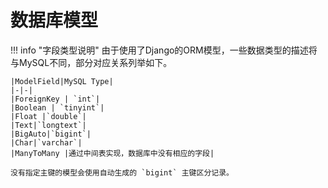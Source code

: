 # 数据库模型

!!! info "字段类型说明"
    由于使用了Django的ORM模型，一些数据类型的描述将与MySQL不同，部分对应关系列举如下。
    
    |ModelField|MySQL Type|
    |-|-|
    |ForeignKey | `int`|
    |Boolean | `tinyint`|
    |Float |`double`|
    |Text|`longtext`|
    |BigAuto|`bigint`|
    |Char|`varchar`|
    |ManyToMany |通过中间表实现，数据库中没有相应的字段|

    没有指定主键的模型会使用自动生成的 `bigint` 主键区分记录。